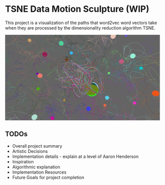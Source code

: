 #  TSNE Data Motion Sculpture (WIP)

This project is a visualization of the paths that word2vec word vectors take when they are processed by the dimensionality reduction algorithm TSNE.

![alt text](https://github.com/snosenzo/TSNE-MotionSculpture/blob/master/assets/centertsnefin.png "Center of visualization")


## TODOs
 - Overall project summary
 - Artistic Decisions
 - Implementation details - explain at a level of Aaron Henderson
 - Inspiration
 - Algorithmic explanation
 - Implementation Resources
 - Future Goals for project completion
 

 
